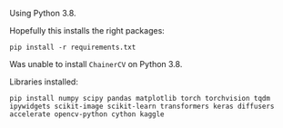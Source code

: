 Using Python 3.8.

Hopefully this installs the right packages:
```
pip install -r requirements.txt
```

Was unable to install `ChainerCV` on Python 3.8.

Libraries installed:
```
pip install numpy scipy pandas matplotlib torch torchvision tqdm ipywidgets scikit-image scikit-learn transformers keras diffusers accelerate opencv-python cython kaggle
```
